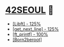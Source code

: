 # [42SEOUL](https://www.notion.so/42-SEOUL-baf091c2060347879831797b2af70e63) 🐯

* [[Libft] - 125%](https://www.notion.so/libft-125-0882ae47a6014ab590e4c9881b27ddaa)
* [[get_next_line] - 125%](https://www.notion.so/get_next_line-1baa306f1103452ea7785f6a9fd947f1)
* [[ft_printf] - 100%](https://www.notion.so/ft_printf-a6b71158f1c0400184c511c47591e816)
* [[Born2beroot]](https://www.notion.so/Born2beroot-0b672278ed1346bea3bcbfe47c1e2ab2)
